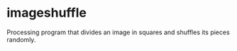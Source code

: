 # imageshuffle
Processing program that divides an image in squares and shuffles its pieces randomly.
